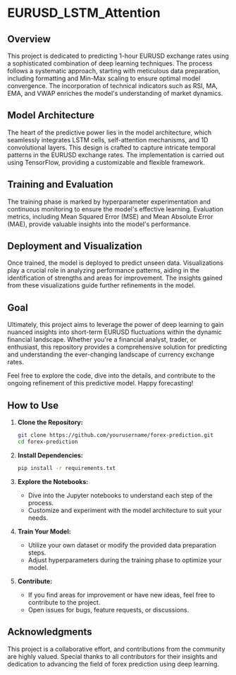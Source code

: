 # EURUSD_LSTM_Attention

## Overview

This project is dedicated to predicting 1-hour EURUSD exchange rates using a sophisticated combination of deep learning techniques. The process follows a systematic approach, starting with meticulous data preparation, including formatting and Min-Max scaling to ensure optimal model convergence. The incorporation of technical indicators such as RSI, MA, EMA, and VWAP enriches the model's understanding of market dynamics.

## Model Architecture

The heart of the predictive power lies in the model architecture, which seamlessly integrates LSTM cells, self-attention mechanisms, and 1D convolutional layers. This design is crafted to capture intricate temporal patterns in the EURUSD exchange rates. The implementation is carried out using TensorFlow, providing a customizable and flexible framework.

## Training and Evaluation

The training phase is marked by hyperparameter experimentation and continuous monitoring to ensure the model's effective learning. Evaluation metrics, including Mean Squared Error (MSE) and Mean Absolute Error (MAE), provide valuable insights into the model's performance.

## Deployment and Visualization

Once trained, the model is deployed to predict unseen data. Visualizations play a crucial role in analyzing performance patterns, aiding in the identification of strengths and areas for improvement. The insights gained from these visualizations guide further refinements in the model.

## Goal

Ultimately, this project aims to leverage the power of deep learning to gain nuanced insights into short-term EURUSD fluctuations within the dynamic financial landscape. Whether you're a financial analyst, trader, or enthusiast, this repository provides a comprehensive solution for predicting and understanding the ever-changing landscape of currency exchange rates.

Feel free to explore the code, dive into the details, and contribute to the ongoing refinement of this predictive model. Happy forecasting!

## How to Use

1. **Clone the Repository:**
   ```bash
   git clone https://github.com/yourusername/forex-prediction.git
   cd forex-prediction
   ```

2. **Install Dependencies:**
   ```bash
   pip install -r requirements.txt
   ```

3. **Explore the Notebooks:**
   - Dive into the Jupyter notebooks to understand each step of the process.
   - Customize and experiment with the model architecture to suit your needs.

4. **Train Your Model:**
   - Utilize your own dataset or modify the provided data preparation steps.
   - Adjust hyperparameters during the training phase to optimize your model.

5. **Contribute:**
   - If you find areas for improvement or have new ideas, feel free to contribute to the project.
   - Open issues for bugs, feature requests, or discussions.

## Acknowledgments

This project is a collaborative effort, and contributions from the community are highly valued. Special thanks to all contributors for their insights and dedication to advancing the field of forex prediction using deep learning.
